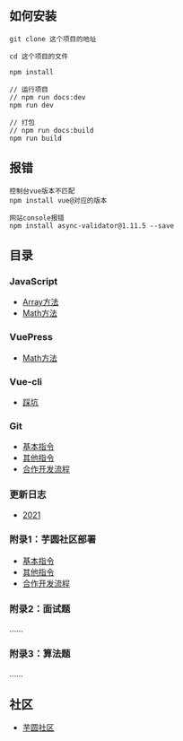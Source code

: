 ## 如何安装
```
git clone 这个项目的地址
```
```
cd 这个项目的文件
```
```
npm install
```
```
// 运行项目
// npm run docs:dev
npm run dev
```
```
// 打包
// npm run docs:build
npm run build
```

## 报错
```
控制台vue版本不匹配
npm install vue@对应的版本
```
```
网站console报错
npm install async-validator@1.11.5 --save
```

## 目录

### JavaScript
+ <a href="https://inhamirei.github.io/JavaScript/Array/" target="_blank">Array方法</a>
+ <a href="https://inhamirei.github.io/JavaScript/Math/" target="_blank">Math方法</a>

### VuePress
+ <a href="https://inhamirei.github.io/JavaScript/Math/" target="_blank">Math方法</a>

### Vue-cli
+ <a href="https://inhamirei.github.io/vuePress/stepPit/" target="_blank">踩坑</a>

### Git
+ <a href="https://inhamirei.github.io/Git/GitCommon/" target="_blank">基本指令</a>
+ <a href="https://inhamirei.github.io/Git/GitOther/" target="_blank">其他指令</a>
+ <a href="https://inhamirei.github.io/Git/GitPractice/" target="_blank">合作开发流程</a>

### 更新日志
+ <a href="https://inhamirei.github.io/update/update_2021/" target="_blank">2021</a>

### 附录1：芋圆社区部署
+ <a href="https://inhamirei.github.io/community/OutLine/" target="_blank">基本指令</a>
+ <a href="https://inhamirei.github.io/community/FinalShell/" target="_blank">其他指令</a>
+ <a href="https://inhamirei.github.io/community/Other/" target="_blank">合作开发流程</a>

### 附录2：面试题
……

### 附录3：算法题
……

## 社区
+ <a href="https://inhami.com/" target="_blank">芋圆社区</a>